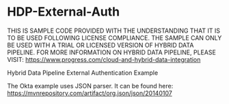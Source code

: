 # HDP-External-Auth
THIS IS SAMPLE CODE PROVIDED WITH THE UNDERSTANDING THAT
IT IS TO BE USED FOLLOWING LICENSE COMPLIANCE. THE SAMPLE
CAN ONLY BE USED WITH A TRIAL OR LICENSED VERSION OF 
HYBRID DATA PIPELINE. FOR MORE INFORMATION ON HYBRID
DATA PIPELINE, PLEASE VISIT:
https://www.progress.com/cloud-and-hybrid-data-integration
  
Hybrid Data Pipeline External Authentication Example



The Okta example uses JSON parser. It can be found here:
https://mvnrepository.com/artifact/org.json/json/20140107 

